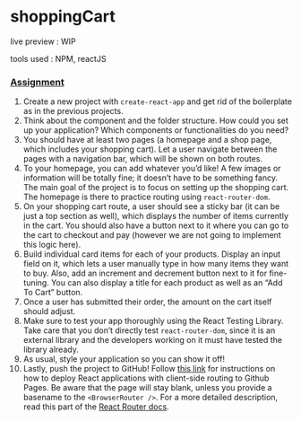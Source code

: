 # shoppingCart

live preview : WIP

tools used : NPM, reactJS
<section id="assignment">
  <h3><a href="#assignment" class="anchor-link">Assignment</a></h3>

  <div class="lesson-content__panel">
    <ol>
      <li>Create a new project with <code>create-react-app</code> and get rid of the boilerplate as in the previous projects.</li>
      <li>Think about the component and the folder structure. How could you set up your application? Which components or functionalities do you need?</li>
      <li>You should have at least two pages (a homepage and a shop page, which includes your shopping cart). Let a user navigate between the pages with a navigation bar, which will be shown on both routes.</li>
      <li>To your homepage, you can add whatever you’d like! A few images or information will be totally fine; it doesn’t have to be something fancy. The main goal of the project is to focus on setting up the shopping cart. The homepage is there to practice routing using <code>react-router-dom</code>.</li>
      <li>On your shopping cart route, a user should see a sticky bar (it can be just a top section as well), which displays the number of items currently in the cart. You should also have a button next to it where you can go to the cart to checkout and pay (however we are not going to implement this logic here).</li>
      <li>Build individual card items for each of your products. Display an input field on it, which lets a user manually type in how many items they want to buy. Also, add an increment and decrement button next to it for fine-tuning. You can also display a title for each product as well as an “Add To Cart” button.</li>
      <li>Once a user has submitted their order, the amount on the cart itself should adjust.</li>
      <li>Make sure to test your app thoroughly using the React Testing Library. Take care that you don’t directly test <code>react-router-dom</code>, since it is an external library and the developers working on it must have tested the library already.</li>
      <li>As usual, style your application so you can show it off!</li>
      <li>Lastly, push the project to GitHub! Follow <a href="https://create-react-app.dev/docs/deployment/#github-pages" target="_blank" rel="noopener noreferrer">this link</a> for instructions on how to deploy React applications with client-side routing to Github Pages. Be aware that the page will stay blank, unless you provide a basename to the <code>&lt;BrowserRouter /&gt;</code>. For a more detailed description, read this part of the <a href="https://reactrouter.com/docs/en/v6/api#router" target="_blank" rel="noopener noreferrer">React Router docs</a>.</li>
    </ol>
  </div>
</section>